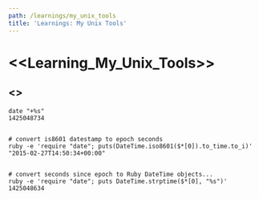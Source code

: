 ```yaml
---
path: /learnings/my_unix_tools
title: 'Learnings: My Unix Tools'
---
```

# <<Learning_My_Unix_Tools>>

## <<UnixEpochTimeUtilities>>

    date "+%s"
    1425048734


    # convert is8601 datestamp to epoch seconds
    ruby -e 'require "date"; puts(DateTime.iso8601($*[0]).to_time.to_i)' "2015-02-27T14:50:34+00:00"


    # convert seconds since epoch to Ruby DateTime objects...
    ruby -e 'require "date"; puts DateTime.strptime($*[0], "%s")' 1425048634


